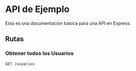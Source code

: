 # API de Ejemplo

Esta es una documentación básica para una API en Express.

## Rutas

### Obtener todos los Usuarios

```http
GET /usuarios
